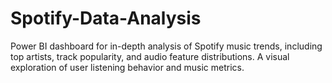 # Spotify-Data-Analysis
Power BI dashboard for in-depth analysis of Spotify music trends, including top artists, track popularity, and audio feature distributions. A visual exploration of user listening behavior and music metrics.
